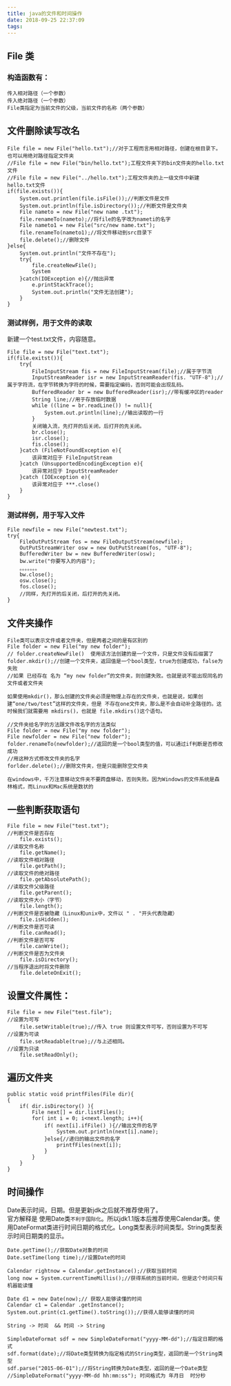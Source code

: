 ```yaml
---
title: java的文件和时间操作
date: 2018-09-25 22:37:09
tags:
---
```

## File 类
### 构造函数有：  
	传入相对路径（一个参数）  
	传入绝对路径（一个参数）  
	File类指定为当前文件的父级，当前文件的名称（两个参数）  

## 文件删除读写改名

	File file = new File("hello.txt");//对于工程而言用相对路径，创建在根目录下。也可以用绝对路径指定文件夹  
	//File file = new File("bin/hello.txt");工程文件夹下的bin文件夹的hello.txt文件  
	//File file = new File("../hello.txt");工程文件夹的上一级文件中新建hello.txt文件  
	if(file.exists()){  
		System.out.printlen(file.isFile());//判断文件是文件  
		System.out.println(file.isDirectory());//判断文件是文件夹  
		File nameto = new File("new name .txt");  
		file.renameTo(nameto);//将file的名字改为nameti的名字  
		File nameto1 = new File("src/new name.txt");  
		file.renameTo(nameto1);//将文件移动到src目录下  
		file.delete();//删除文件  
	}else{  
		System.out.println("文件不存在");  
		try{  
			file.createNewFile();  
			System  
		}catch(IOException e){//抛出异常  
			e.printStackTrace();  
			System.out.println("文件无法创建");  
		}  
	}  


### 测试样例，用于文件的读取
新建一个test.txt文件，内容随意。

	File file = new File("text.txt");
	if(file.exitst()){
		try{
			FileInputStream fis = new FileInputStream(file);//属于字节流
			InputStreamReader isr = new InputStreamReader(fis. "UTF-8");//属于字符流，在字节转换为字符的时候，需要指定编码，否则可能会出现乱码。
			BufferedReader br = new BufferedReader(isr);//带有缓冲区的reader
			String line;//用于存放临时数据
			while ((line = br.readLine()) != null){
				System.out.println(line);//输出读取的一行
			}
			关闭输入流，先打开的后关闭，后打开的先关闭。
			br.close();
			isr.close();
			fis.close();
		}catch (FileNotFoundException e){
			该异常对应于 FileInputStream
		}catch (UnsupportedEncodingException e){
			该异常对应于 InputStreamReader
		}catch (IOException e){
			该异常对应于 ***.close()
		}
	}


### 测试样例，用于写入文件
	
	File newfile = new File("newtest.txt");
	try{
		FileOutPutStream fos = new FileOutputStream(newfile);
		OutPutStreamWriter osw = new OutPutStream(fos, "UTF-8");
		BufferedWriter bw = new BufferedWriter(osw);
		bw.write("你要写入的内容");
		。。。。。。。
		bw.close();
		osw.close();
		fos.close();
		//同样，先打开的后关闭，后打开的先关闭。
	}


## 文件夹操作

	File类可以表示文件或者文件夹，但是两者之间的是有区别的
	File folder = new File("my new folder");
	// folder.createNewFile()  使用该方法创建的是一个文件，只是文件没有后缀罢了
	folder.mkdir();//创建一个文件夹，返回值是一个bool类型，true为创建成功，false为失败
	//如果 已经存在 名为 “my new folder”的文件夹，则创建失败。也就是说不能出现同名的文件或者文件夹
`如果使用mkdir()，那么创建的文件夹必须是物理上存在的文件夹，也就是说，如果创建“one/two/test”这样的文件夹，但是 不存在one文件夹，那么是不会自动补全路径的。这时候我们就需要用 mkdirs()，也就是 file.mkdirs()这个语句。`

	//文件夹给名字的方法跟文件改名字的方法类似
	File folder = new File("my new folder");
	File newfolder = new File("new folder");
	folder.renameTo(newfolder);//返回的是一个bool类型的值，可以通过if判断是否修改成功
	//用这种方式修改文件夹的名字
	forlder.delete();//删除文件夹，但是只能删除空文件夹

`在windows中，千万注意移动文件夹不要跨盘移动，否则失败。因为Windows的文件系统是森林格式，而Linux和Mac系统是数状的`


## 一些判断获取语句
	
	File file = new File("test.txt");
	//判断文件是否存在
		file.exists();
	//读取文件名称
		file.getName();
	//读取文件相对路径
		file.getPath();
	//读取文件的绝对路径
		file.getAbsolutePath();
	//读取文件父级路径
		file.getParent();
	//读取文件大小（字节）
		file.length();
	//判断文件是否被隐藏（Linux和unix中，文件以 " . "开头代表隐藏）
		file.isHidden();
	//判断文件是否可读
		file.canRead();
	//判断文件是否可写
		file.canWrite();
	//判断文件是否为文件夹
		file.isDirectory();
	//当程序退出时将文件删除
		file.deleteOnExit();


## 设置文件属性：
	
	File file = new File("test.file");
	//设置为可写
		file.setWritable(true);//传入 true 则设置文件可写，否则设置为不可写
	//设置为可读
		file.setReadable(true);//与上述相同。
	//设置为只读
		file.setReadOnly();


## 遍历文件夹

	public static void printfFiles(File dir){
	{
		if( dir.isDirectory() ){
			File next[] = dir.listFiles();
			for( int i = 0; i<next.length; i++){
				if( next[i].ifFile() ){//输出文件的名字
					System.out.println(next[i].name);
				}else{//递归的输出文件的名字
					printfFiles(next[i]);
				}
			}
		}
	}


## 时间操作

Date表示时间，日期。但是更新jdk之后就不推荐使用了。  
官方解释是 使用Date类`不利于国际化`。所以jdk1.1版本后推荐使用Calendar类。使用DateFormat类进行时间日期的格式化。Long类型表示时间类型。String类型表示时间日期类的显示。 

	Date.getTime();//获取Date对象的时间  
	Date.setTime(long time);//设置Date的时间  

	Calendar rightnow = Calendar.getInstance();//获取当前时间  
	long now = System.currentTimeMillis();//获得系统的当前时间，但是这个时间只有机器能读懂

	Date d1 = new Date(now);// 获取人能够读懂的时间  
	Calendar c1 = Calendar .getInstance();  
	System.out.print(c1.getTime().toString());//获得人能够读懂的时间  

`String -> 时间  && 时间 -> String  `

	SimpleDateFormat sdf = new SimpleDateFormat("yyyy-MM-dd");//指定日期的格式  
	sdf.format(date);//将Date类型转换为指定格式的String类型，返回的是一个String类型  
	sdf.parse("2015-06-01");//将String转换为Date类型，返回的是一个Date类型  
	//SimpleDateFormat("yyyy-MM-dd hh:mm:ss"); 时间格式为 年月日  时分秒  

